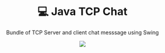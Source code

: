 <h1 align="center" id="title">💻 Java TCP Chat</h1>
<p align="center">Bundle of TCP Server and client chat messsage using Swing</p>
<p align="center"><img src="https://i.imgur.com/7lFd85x.png"></p>

